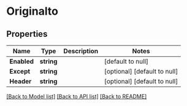 # Originalto

## Properties
Name | Type | Description | Notes
------------ | ------------- | ------------- | -------------
**Enabled** | **string** |  | [default to null]
**Except** | **string** |  | [optional] [default to null]
**Header** | **string** |  | [optional] [default to null]

[[Back to Model list]](../README.md#documentation-for-models) [[Back to API list]](../README.md#documentation-for-api-endpoints) [[Back to README]](../README.md)


